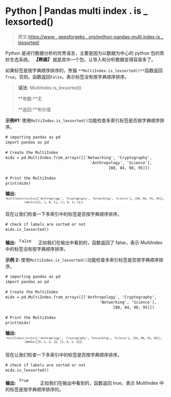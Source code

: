 # Python | Pandas multi index . is _ lexsorted()

> 原文:[https://www . geesforgeks . org/python-pandas-multi index-is _ lexsorted/](https://www.geeksforgeeks.org/python-pandas-multiindex-is_lexsorted/)

Python 是进行数据分析的优秀语言，主要是因为以数据为中心的 python 包的奇妙生态系统。 ***【熊猫】*** 就是其中一个包，让导入和分析数据变得容易多了。

如果标签是按字典顺序排序的，熊猫 `**MultiIndex.is_lexsorted()**`函数返回`True`。否则，函数返回`False`，表示标签没有按字典顺序排序。

> **语法:** MultiIndex.is_lexsorted()
> 
> **参数:**无
> 
> **返回:**布尔值

**示例#1:** 使用`MultiIndex.is_lexsorted()`功能检查多索引标签是否按字典顺序排序。

```
# importing pandas as pd
import pandas as pd

# Create the MultiIndex
midx = pd.MultiIndex.from_arrays([['Networking', 'Cryptography',
                                     'Anthropology', 'Science'], 
                                             [88, 84, 98, 95]])

# Print the MultiIndex
print(midx)
```

**输出:**
![](img/56d5df2ffad3fd14546b773961d48de0.png)

现在让我们检查一下多索引中的标签是否按字典顺序排序。

```
# check if labels are sorted or not
midx.is_lexsorted()
```

**输出:**
![](img/d046431f3da7a1b21c8c5e3215a3941f.png)
正如我们在输出中看到的，函数返回了 false，表示 MultiIndex 中的标签没有按字典顺序排序。

**示例 2:** 使用`MultiIndex.is_lexsorted()`功能检查多索引标签是否按字典顺序排序。

```
# importing pandas as pd
import pandas as pd

# Create the MultiIndex
midx = pd.MultiIndex.from_arrays([['Anthropology', 'Cryptography', 
                                         'Networking', 'Science'], 
                                               [88, 84, 98, 95]])

# Print the MultiIndex
print(midx)
```

**输出:**
![](img/34067e9e1a02a9abfedf23e16269ccd5.png)

现在让我们检查一下多索引中的标签是否按字典顺序排序。

```
# check if labels are sorted or not
midx.is_lexsorted()
```

**输出:**
![](img/fdc324502f3b24ff304f2be9363d1fa3.png)
正如我们在输出中看到的，函数返回 true，表示 MultiIndex 中的标签是按字典顺序排序的。